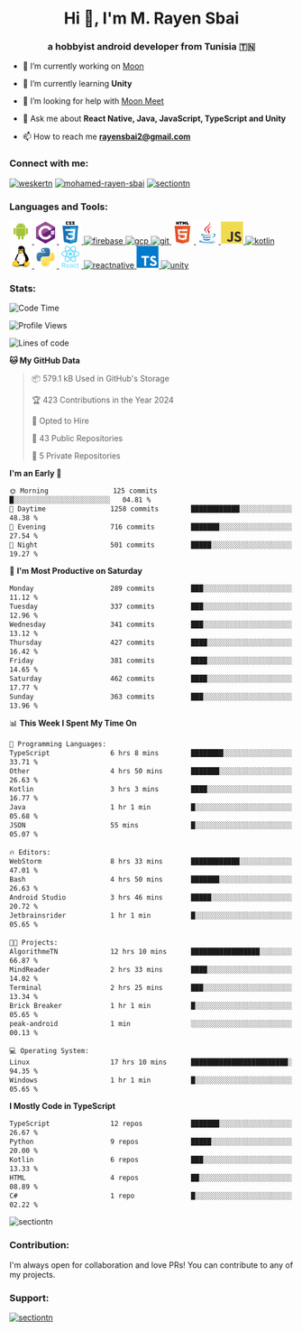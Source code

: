 <h1 style="text-align: center;">Hi 👋, I'm M. Rayen Sbai</h1>
<h3 style="text-align: center;">a hobbyist android developer from Tunisia 🇹🇳</h3>

- 🔭 I’m currently working on [Moon](https://github.com/MoonMeet/)

- 🌱 I’m currently learning **Unity**

- 🤝 I’m looking for help with [Moon Meet](https://github.com/MoonMeet/MoonMeet-CrossPlatform)

- 💬 Ask me about **React Native, Java, JavaScript, TypeScript and Unity**

- 📫 How to reach me **rayensbai2@gmail.com**

<h3 style="text-align: left;">Connect with me:</h3>
<p style="text-align: left;">
<a href="https://twitter.com/weskertn" target="blank"><img style="text-align: center;" src="https://raw.githubusercontent.com/rahuldkjain/github-profile-readme-generator/master/src/images/icons/Social/twitter.svg" alt="weskertn" height="30" width="40" /></a>
<a href="https://linkedin.com/in/mohamed-rayen-sbai" target="blank"><img style="text-align: center;" src="https://raw.githubusercontent.com/rahuldkjain/github-profile-readme-generator/master/src/images/icons/Social/linked-in-alt.svg" alt="mohamed-rayen-sbai" height="30" width="40" /></a>
<a href="https://www.youtube.com/@SectionTN" target="blank"><img style="text-align: center" src="https://raw.githubusercontent.com/rahuldkjain/github-profile-readme-generator/master/src/images/icons/Social/youtube.svg" alt="sectiontn" height="30" width="40" /></a>
</p>

<h3 style="text-align: left">Languages and Tools:</h3>
<p style="text-align: left;"> <a href="https://developer.android.com" target="_blank" rel="noreferrer"> <img src="https://raw.githubusercontent.com/devicons/devicon/master/icons/android/android-original-wordmark.svg" alt="android" width="40" height="40"/> </a> <a href="https://www.w3schools.com/cs/" target="_blank" rel="noreferrer"> <img src="https://raw.githubusercontent.com/devicons/devicon/master/icons/csharp/csharp-original.svg" alt="csharp" width="40" height="40"/> </a> <a href="https://www.w3schools.com/css/" target="_blank" rel="noreferrer"> <img src="https://raw.githubusercontent.com/devicons/devicon/master/icons/css3/css3-original-wordmark.svg" alt="css3" width="40" height="40"/> </a> <a href="https://firebase.google.com/" target="_blank" rel="noreferrer"> <img src="https://www.vectorlogo.zone/logos/firebase/firebase-icon.svg" alt="firebase" width="40" height="40"/> </a> <a href="https://cloud.google.com" target="_blank" rel="noreferrer"> <img src="https://www.vectorlogo.zone/logos/google_cloud/google_cloud-icon.svg" alt="gcp" width="40" height="40"/> </a> <a href="https://git-scm.com/" target="_blank" rel="noreferrer"> <img src="https://www.vectorlogo.zone/logos/git-scm/git-scm-icon.svg" alt="git" width="40" height="40"/> </a> <a href="https://www.w3.org/html/" target="_blank" rel="noreferrer"> <img src="https://raw.githubusercontent.com/devicons/devicon/master/icons/html5/html5-original-wordmark.svg" alt="html5" width="40" height="40"/> </a> <a href="https://www.java.com" target="_blank" rel="noreferrer"> <img src="https://raw.githubusercontent.com/devicons/devicon/master/icons/java/java-original.svg" alt="java" width="40" height="40"/> </a> <a href="https://developer.mozilla.org/en-US/docs/Web/JavaScript" target="_blank" rel="noreferrer"> <img src="https://raw.githubusercontent.com/devicons/devicon/master/icons/javascript/javascript-original.svg" alt="javascript" width="40" height="40"/> </a> <a href="https://kotlinlang.org" target="_blank" rel="noreferrer"> <img src="https://www.vectorlogo.zone/logos/kotlinlang/kotlinlang-icon.svg" alt="kotlin" width="40" height="40"/> </a> <a href="https://www.linux.org/" target="_blank" rel="noreferrer"> <img src="https://raw.githubusercontent.com/devicons/devicon/master/icons/linux/linux-original.svg" alt="linux" width="40" height="40"/> </a> <a href="https://www.python.org" target="_blank" rel="noreferrer"> <img src="https://raw.githubusercontent.com/devicons/devicon/master/icons/python/python-original.svg" alt="python" width="40" height="40"/> </a> <a href="https://reactjs.org/" target="_blank" rel="noreferrer"> <img src="https://raw.githubusercontent.com/devicons/devicon/master/icons/react/react-original-wordmark.svg" alt="react" width="40" height="40"/> </a> <a href="https://reactnative.dev/" target="_blank" rel="noreferrer"> <img src="https://reactnative.dev/img/header_logo.svg" alt="reactnative" width="40" height="40"/> </a> <a href="https://www.typescriptlang.org/" target="_blank" rel="noreferrer"> <img src="https://raw.githubusercontent.com/devicons/devicon/master/icons/typescript/typescript-original.svg" alt="typescript" width="40" height="40"/> </a> <a href="https://unity.com/" target="_blank" rel="noreferrer"> <img src="https://www.vectorlogo.zone/logos/unity3d/unity3d-icon.svg" alt="unity" width="40" height="40"/> </a> </p>

<h3 align="left">Stats:</h3>

<!--START_SECTION:SECTIONTN-->
![Code Time](http://img.shields.io/badge/Code%20Time-698%20hrs%2029%20mins-blue)

![Profile Views](http://img.shields.io/badge/Profile%20Views-0-blue)

![Lines of code](https://img.shields.io/badge/From%20Hello%20World%20I%27ve%20Written-1.8%20million%20lines%20of%20code-blue)

**🐱 My GitHub Data** 

> 📦 579.1 kB Used in GitHub's Storage 
 > 
> 🏆 423 Contributions in the Year 2024
 > 
> 💼 Opted to Hire
 > 
> 📜 43 Public Repositories 
 > 
> 🔑 5 Private Repositories 
 > 
**I'm an Early 🐤** 

```text
🌞 Morning                125 commits         █░░░░░░░░░░░░░░░░░░░░░░░░   04.81 % 
🌆 Daytime                1258 commits        ████████████░░░░░░░░░░░░░   48.38 % 
🌃 Evening                716 commits         ███████░░░░░░░░░░░░░░░░░░   27.54 % 
🌙 Night                  501 commits         █████░░░░░░░░░░░░░░░░░░░░   19.27 % 
```
📅 **I'm Most Productive on Saturday** 

```text
Monday                   289 commits         ███░░░░░░░░░░░░░░░░░░░░░░   11.12 % 
Tuesday                  337 commits         ███░░░░░░░░░░░░░░░░░░░░░░   12.96 % 
Wednesday                341 commits         ███░░░░░░░░░░░░░░░░░░░░░░   13.12 % 
Thursday                 427 commits         ████░░░░░░░░░░░░░░░░░░░░░   16.42 % 
Friday                   381 commits         ████░░░░░░░░░░░░░░░░░░░░░   14.65 % 
Saturday                 462 commits         ████░░░░░░░░░░░░░░░░░░░░░   17.77 % 
Sunday                   363 commits         ███░░░░░░░░░░░░░░░░░░░░░░   13.96 % 
```


📊 **This Week I Spent My Time On** 

```text
💬 Programming Languages: 
TypeScript               6 hrs 8 mins        ████████░░░░░░░░░░░░░░░░░   33.71 % 
Other                    4 hrs 50 mins       ███████░░░░░░░░░░░░░░░░░░   26.63 % 
Kotlin                   3 hrs 3 mins        ████░░░░░░░░░░░░░░░░░░░░░   16.77 % 
Java                     1 hr 1 min          █░░░░░░░░░░░░░░░░░░░░░░░░   05.68 % 
JSON                     55 mins             █░░░░░░░░░░░░░░░░░░░░░░░░   05.07 % 

🔥 Editors: 
WebStorm                 8 hrs 33 mins       ████████████░░░░░░░░░░░░░   47.01 % 
Bash                     4 hrs 50 mins       ███████░░░░░░░░░░░░░░░░░░   26.63 % 
Android Studio           3 hrs 46 mins       █████░░░░░░░░░░░░░░░░░░░░   20.72 % 
Jetbrainsrider           1 hr 1 min          █░░░░░░░░░░░░░░░░░░░░░░░░   05.65 % 

🐱‍💻 Projects: 
AlgorithmeTN             12 hrs 10 mins      █████████████████░░░░░░░░   66.87 % 
MindReader               2 hrs 33 mins       ████░░░░░░░░░░░░░░░░░░░░░   14.02 % 
Terminal                 2 hrs 25 mins       ███░░░░░░░░░░░░░░░░░░░░░░   13.34 % 
Brick Breaker            1 hr 1 min          █░░░░░░░░░░░░░░░░░░░░░░░░   05.65 % 
peak-android             1 min               ░░░░░░░░░░░░░░░░░░░░░░░░░   00.13 % 

💻 Operating System: 
Linux                    17 hrs 10 mins      ████████████████████████░   94.35 % 
Windows                  1 hr 1 min          █░░░░░░░░░░░░░░░░░░░░░░░░   05.65 % 
```

**I Mostly Code in TypeScript** 

```text
TypeScript               12 repos            ███████░░░░░░░░░░░░░░░░░░   26.67 % 
Python                   9 repos             █████░░░░░░░░░░░░░░░░░░░░   20.00 % 
Kotlin                   6 repos             ███░░░░░░░░░░░░░░░░░░░░░░   13.33 % 
HTML                     4 repos             ██░░░░░░░░░░░░░░░░░░░░░░░   08.89 % 
C#                       1 repo              █░░░░░░░░░░░░░░░░░░░░░░░░   02.22 % 
```




<!--END_SECTION:SECTIONTN-->

<div style="text-align:left;">
<p> <img src="https://github-readme-streak-stats.herokuapp.com/?user=sectiontn&theme=dark" alt="sectiontn" /> </p>
</div>

<h3 style="text-align: left;">Contribution:</h3>
I'm always open for collaboration and love PRs! You can contribute to any of my projects.

<h3 style="text-align: left;">Support:</h3>
<p><a href="https://www.buymeacoffee.com/sectiontn"> <img style="text-align: left;" src="https://cdn.buymeacoffee.com/buttons/v2/default-yellow.png" height="50" width="210" alt="sectiontn" /></a></p><br><br>
